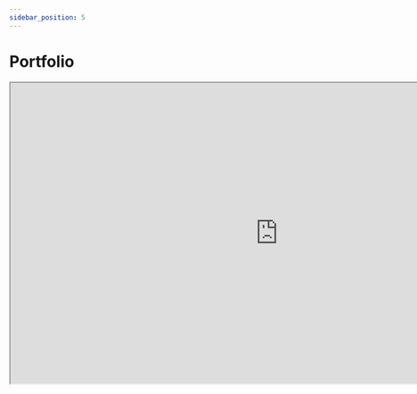 ```yaml
---
sidebar_position: 5
---
```

# Portfolio
<iframe
        src="https://drive.google.com/file/d/1ZtKheR559j3xDr6bzSZJJyU7XUv2saVG/preview"
        width="960"
        height="540"
        allow="autoplay"
></iframe>

